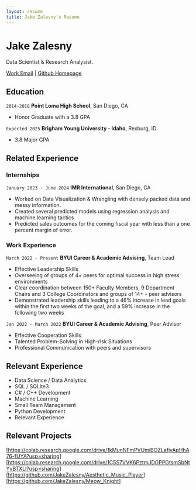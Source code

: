 ```yaml
---
layout: resume
title: Jake Zalesny's Resume
---
```

# Jake Zalesny
Data Scientist & Research Analysist. 

<div id="webaddress">
<a href="zal18001@byui.edu">Work Email</a>
| <a href="https://github.com/JakeZalesny">Github Homepage</a>
</div>

<!-- https://www.monique.tech/the-art-of-markdown -->


## Education

`2014-2018`
__Point Loma High School__, San Diego, CA

- Honor Graduate with a 3.8 GPA

`Expected 2025`
__Brigham Young University - Idaho__, Rexburg, ID

- 3.8 Major GPA


## Related Experience

### Internships

`January 2023 - June 2024`
__IMR International__, San Diego, CA

- Worked on Data Visualization & Wrangling with densely packed data and messy information. 
- Created several predicted models using regression analysis and machine learning tactics
- Predicted sales outcomes for the coming fiscal year with less than a one percent margin of error. 

### Work Experience

`March 2022 - Present`
__BYUI Career & Academic Advising__, Team Lead

- Effective Leadership Skills
- Overseeing of groups of 4+ peers for optimal success in high stress environments
- Clear coordination between 150+ Faculty Members, 9 Department Chairs and 3 College Coordinators and groups of 14+ - peer advisors
- Demonstrated leadership skills leading to a 46% increase in lead goals within the first two weeks of the goal, and a 59% increase in the following two weeks

`Jan 2022 - March 2022`
__BYUI Career & Academic Advising__, Peer Advisor

- Effective Cooperation Skills
- Talented Problem-Solving in High-risk Situations
- Professional Communication with peers and supervisors

## Relevant Experience
- Data Science / Data Analytics
- SQL / SQLite3
- C# / C++ Development
- Machine Learning
- Small Team Management
- Python Development
- Relevant Experience


## Relevant Projects
[https://colab.research.google.com/drive/1kMunNFmPVUmiBOZLafjvApHhA76-fUYA?usp=sharing]
[https://colab.research.google.com/drive/1C5S7VVK6PztmJDGPPGtsmSbNtYvBTXLl?usp=sharing]
[https://github.com/JakeZalesny/Aesthetic_Music_Player]
[https://github.com/JakeZalesny/Meow_Knight]



<!-- ### Footer

Last updated: May 2013 -->


